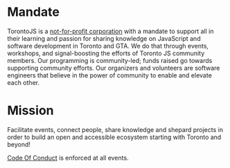 # Mandate

TorontoJS is a [not-for-profit corporation](https://ised-isde.canada.ca/cc/lgcy/fdrlCrpDtls.html?corpId=10120456&V_TOKEN=null&crpNm=Toronto%20JS&crpNmbr=&bsNmbr=) with a mandate to support all in their learning and passion for sharing knowledge on JavaScript and software development in Toronto and GTA. We do that through events, workshops, and signal-boosting the efforts of Toronto JS community members. Our programming is community-led; funds raised go towards supporting community efforts. Our organizers and volunteers are software engineers that believe in the power of community to enable and elevate each other.

# Mission

Facilitate events, connect people, share knowledge and shepard projects in order to build an open and accessible ecosystem starting with Toronto and beyond!

[Code Of Conduct](https://torontojs.com/p/code_of_conduct) is enforced at all events.
